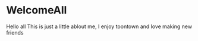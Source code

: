 # WelcomeAll
Hello all This is just a little ablout me, I enjoy toontown and love making new friends
